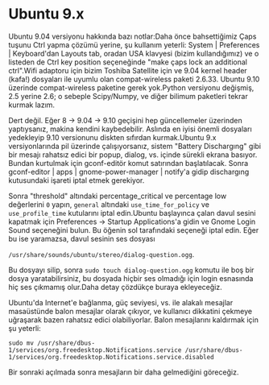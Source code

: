 # Ubuntu 9.x

Ubuntu 9.04 versiyonu hakkında bazı notlar:Daha önce bahsettiğimiz
Çaps tuşunu Ctrl yapma çözümü yerine, şu kullanım yeterli: System |
Preferences | Keyboard'dan Layouts tab, oradan USA klavyesi (bizim
kullandığımız) ve o listeden de Ctrl key position seçeneğinde "make
çaps lock an additional ctrl".Wifi adaptoru için bizim Toshiba
Satellite için ve 9.04 kernel header (kafa!) dosyaları ile uyumlu olan
compat-wireless paketi 2.6.33. Ubuntu 9.10 üzerinde compat-wireless
paketine gerek yok.Python versiyonu değişmiş, 2.5 yerine 2.6; o
sebeple Scipy/Numpy, ve diğer bilimum paketleri tekrar kurmak lazım.

Dert değil. Eğer 8 -> 9.04 -> 9.10 geçişini hep güncellemeler
üzerinden yaptıysanız, makina kendini kaybedebilir. Aslında en iyisi
önemli dosyaları yedekleyip 9.10 versionunu diskten sıfırdan
kurmak.Ubuntu 9.x versiyonlarında pil üzerinde çalışıyorsanız, sistem
"Battery Dischargıng" gibi bir mesajı rahatsız edici bir popup,
dialog, vs. içinde sürekli ekrana basıyor. Bundan kurtulmak için
gconf-editör komut satırından başlatılacak. Sonra gconf-editor | apps
| gnome-power-manager | notify'a gidip dischargıng kutusundaki işareti
iptal etmek gerekiyor.

Sonra "threshold" altındaki percentage_critical ve percentage low
değerlerini `0` yapın, `general` altındaki `use_time_for_policy` ve
`use_profile_time` kutularını iptal edin.Ubuntu başlayınca çalan davul
sesini kapatmak için Preferences -> Startup Applications'a gidin ve
Gnome Login Sound seçeneğini bulun. Bu öğenin sol tarafındaki seçeneği
iptal edin. Eğer bu ise yaramazsa, davul sesinin ses dosyası

`/usr/share/sounds/ubuntu/stereo/dialog-question.ogg`.

Bu dosyayı silip, sonra `sudo touch dialog-question.ogg` komutu ile
boş bir dosya yaratabilirsiniz, bu dosyada hiçbir ses olmadığı için
login esnasında hiç ses çıkmamış olur.Daha detay çözdükçe buraya
ekleyeceğiz.

Ubuntu'da Internet'e bağlanma, güç seviyesi, vs. ile alakalı mesajlar
masaüstünde balon mesajlar olarak çıkıyor, ve kullanıcı dikkatini
çekmeye uğraşarak bazen rahatsız edici olabiliyorlar. Balon
mesajlarını kaldırmak için şu yeterli:

```
sudo mv /usr/share/dbus-1/services/org.freedesktop.Notifications.service /usr/share/dbus-1/services/org.freedesktop.Notifications.service.disabled
```

Bir sonraki açılmada sonra mesajların bir daha gelmediğini göreceğiz.





